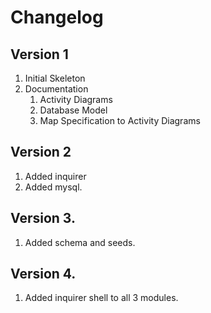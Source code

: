 # Changelog

## Version 1

1. Initial Skeleton
2. Documentation
    1. Activity Diagrams
    2. Database Model
    3. Map Specification to Activity Diagrams

## Version 2

1. Added inquirer
2. Added mysql. 

## Version 3.

1. Added schema and seeds.

## Version 4. 

1. Added inquirer shell to all 3 modules. 